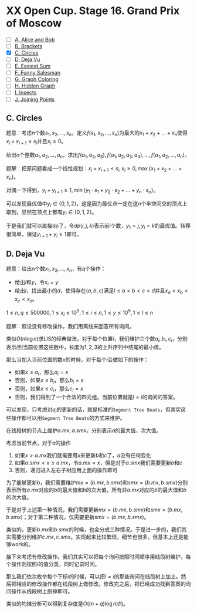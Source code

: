 # XX Open Cup. Stage 16. Grand Prix of Moscow

+ [ ] [A. Alice and Bob](https://official.contest.yandex.ru/opencupXX/contest/18195/problems/A/)
+ [ ] [B. Brackets](https://official.contest.yandex.ru/opencupXX/contest/18195/problems/B/)
+ [x] [C. Circles](https://official.contest.yandex.ru/opencupXX/contest/18195/problems/C/)
+ [ ] [D. Deja Vu](https://official.contest.yandex.ru/opencupXX/contest/18195/problems/D/)
+ [ ] [E. Easiest Sum](https://official.contest.yandex.ru/opencupXX/contest/18195/problems/E/)
+ [ ] [F. Funny Salesman](https://official.contest.yandex.ru/opencupXX/contest/18195/problems/F/)
+ [ ] [G. Graph Coloring](https://official.contest.yandex.ru/opencupXX/contest/18195/problems/G/)
+ [ ] [H. Hidden Graph](https://official.contest.yandex.ru/opencupXX/contest/18195/problems/H/)
+ [ ] [I. Insects](https://official.contest.yandex.ru/opencupXX/contest/18195/problems/I/)
+ [ ] [J. Joining Points](https://official.contest.yandex.ru/opencupXX/contest/18195/problems/J/)

## C. Circles

题意：考虑$n$个数$s_1,s_2,\dots,s_n$，定义$f(s_1,s_2,\dots,s_n)$为最大的$x_1+x_2+\dots+x_n$使得$x_i+x_{i+1} \le s_i$并且$x_i \ge 0$。

给出$n$个整数$a_1,a_2,\dots,a_n$，求出$f(a_1,a_2,a_3), f(a_1,a_2,a_3,a_4), \dots, f(a_1,a_2,\dots,a_n)$。

题解：把原问题看成一个线性规划：$x_i+x_{i+1} \le s_i, x_i \ge 0, \max\{x_1+x_2+\dots+x_n\}$。

对偶一下得到，$y_i+y_{i+1} \ge 1, \min\{y_1 \cdot s_1 + y_2 \cdot s_2 + \dots + y_n \cdot s_n\}$。

可以发现最优值中$y_i \in \{0, 1, 2\}$，这是因为最优点一定在这$n$个半空间交的顶点上取到，显然在顶点上都有$y_i \in \{0, 1, 2\}$。

于是我们就可以直接dp了，令$dp(i,j,k)$表示前$i$个数，$y_1=j,y_i=k$的最优值。转移很简单，保证$y_{i+1} + y_i \ge 1$即可。

## D. Deja Vu

题意：给出$n$个数$x_1,x_2,\dots,x_n$，有$q$个操作：

+ 给出$i$和$y$，令$x_i=y$
+ 给出$l$，找出最小的$d$，使得存在$(a,b,c)$满足$l \le a < b < c < d$并且$x_a < x_b < x_c < x_d$。

$1 \le n, q \le 500000, 1 \le x_i \le 10^9, 1 \le i \le n, 1 \le y \le 10^9, 1 \le l \le n$

题解：假设没有修改操作，我们用离线来回答所有询问。

类似$O(n \log n)$求LIS的经典做法，对于每个位置$i$，我们维护三个数$a_i,b_i,c_i$，分别表示$i$到当前位置这些数中，长度为$1,2,3$的上升序列中结尾的最小值。

那么当加入当前位置的数$x$的时候，对于每个$i$会做如下的操作：

+ 如果$x \le a_i$，那么$a_i=x$
+ 否则，如果$x \le b_i$，那么$b_i=x$
+ 否则，如果$x \le c_i$，那么$c_i=x$
+ 否则，我们得到了一个合法的四元组。当前位置就是$l=i$的询问的答案。

可以发现，只考虑对$a_i$的更新的话，就是标准的`Segment Tree Beats`，但其实这些操作都可以用`Segment Tree Beats`的方式来维护。

在线段树的节点上维护$a.mx,a.smx$，分别表示$a$的最大值，次大值。

考虑当前节点，对于$a$的操作

1. 如果$x > a.mx$我们就需要用$x$来更新$b$和$c$了，$a$没有任何变化
2. 如果$a.smx < x \le a.mx$，令$a.mx = x$，但是对于$a.smx$我们需要更新$b$和$c$
3. 否则，递归进入左右子树应用上面的操作即可

为了能够更新$b$，我们需要维护$mx=(b.mx, b.smx)$和$smx=(b.mx,b.smx)$分别表示所有$a.mx$对应的$b$的最大值和$b$的次大值，所有非$a.mx$对应的$b$的最大值和$b$的次大值。

于是对于上述第一种情况，我们需要更新$mx=(b.mx, b.smx)$和$smx=(b.mx, b.smx)$；对于第二种情况，仅需要更新$smx=(b.mx, b.smx)$。

类似的，更新$b.mx$和$b.smx$的时候，也会分成三种情况。于是进一步的，我们其实需要分别维护$c.mx,c.smx$。实现起来比较繁琐，细节也很多，但基本上还是能够work的。

接下来考虑有修改操作。我们其实可以把每个询问按照时间顺序用线段树维护，每个操作则按照$i$的值分类，同时记录时间。

那么我们依次枚举每个下标$i$的时候，可以把$l=i$的那些询问在线段树上加上。然后把相应的修改操作都在线段树上做修改。修改完之后，把已经成功找到答案的询问操作从线段树上删掉即可。

类似的均摊分析可以得到复杂度是$O((n+q) \log n)$的。